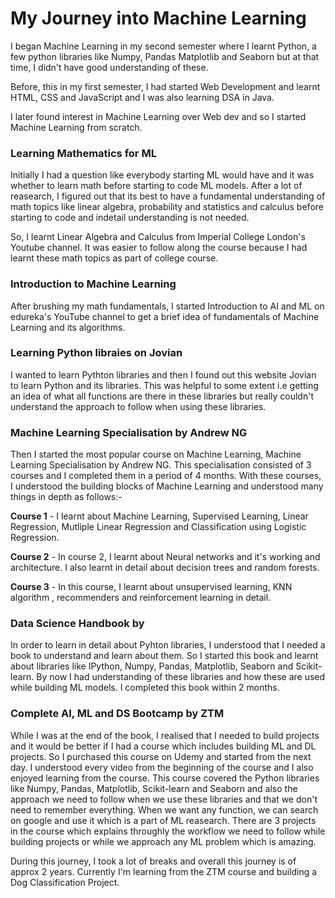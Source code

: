 # My Journey into Machine Learning

I began Machine Learning in my second semester where I learnt Python, a few python libraries like Numpy, Pandas Matplotlib and Seaborn but at that time, I didn't have good understanding of these.

Before, this in my first semester, I had started Web Development and learnt HTML, CSS and JavaScript and I was also learning DSA in Java.

I later found interest in Machine Learning over Web dev and so I started Machine Learning from scratch.

### Learning Mathematics for ML

Initially I had a question like everybody starting ML would have and it was whether to learn math before starting to code ML models.
After a lot of reasearch, I figured out that its best to have a fundamental understanding of math topics like linear algebra, probability and statistics and calculus before starting to code and indetail understanding is not needed.

So, I learnt Linear Algebra and Calculus from Imperial College London's Youtube channel. It was easier to follow along the course because I had learnt these math topics as part of college course.

### Introduction to Machine Learning

After brushing my math fundamentals, I started Introduction to AI and ML on edureka's YouTube channel to get a brief idea of fundamentals of Machine Learning and its algorithms.

### Learning Python libraies on Jovian

I wanted to learn Pythton libraries and then I found out this website Jovian to learn Python and its libraries. 
This was helpful to some extent i.e getting an idea of what all functions are there in these libraries but really couldn't understand the approach to follow when using these libraries.

### Machine Learning Specialisation by Andrew NG 

Then I started the most popular course on Machine Learning, Machine Learning Specialisation by Andrew NG. This specialisation consisted of 3 courses and I completed them in a period of 4 months.
With these courses, I understood the building blocks of Machine Learning and understood many things in depth as follows:-

**Course 1** - I learnt about Machine Learning, Supervised Learning, Linear Regression, Mutliple Linear Regression and Classification using Logistic Regression.

**Course 2** - In  course 2, I learnt about Neural networks and it's working and architecture. I also learnt in detail about decision trees and random forests.

**Course 3** - In this course, I learnt about unsupervised learning, KNN algorithm , recommenders and reinforcement learning in detail.

### Data Science Handbook by 

In order to learn in detail about Pyhton libraries, I understood that I needed a book to understand and learn about them. So I started this book and learnt about libraries like IPython, Numpy, Pandas, Matplotlib, Seaborn and Scikit-learn. 
By now I had understanding of these libraries and how these are used while building ML models.
I completed this book within 2 months.

### Complete AI, ML and DS Bootcamp by ZTM 

While I was at the end of the book, I realised that I needed to build projects and it would be better if I had a course which includes building ML and DL projects.
So I purchased this course on Udemy and started from the next day. I understood every video from the beginning of the course and I also enjoyed learning from the course.
This course covered the Python libraries like Numpy, Pandas, Matplotlib, Scikit-learn and Seaborn and also the approach we need to follow when we use these libraries and that we don't need to remember everything. When we want any function, we can search on google and use it which is a part of ML reasearch.
There are 3 projects in the course which explains throughly the workflow  we need to follow while building projects or while we approach any ML problem which is amazing.


During this journey, I took a lot of breaks and overall this journey is of approx 2 years. 
Currently I'm learning from the ZTM course and building a Dog Classification Project.
